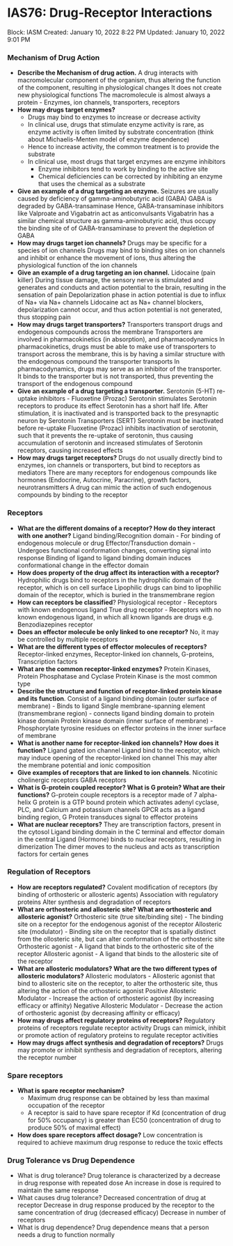 # IAS76: Drug-Receptor Interactions

Block: IASM
Created: January 10, 2022 8:22 PM
Updated: January 10, 2022 9:01 PM

### Mechanism of Drug Action
- **Describe the Mechanism of drug action.**
    A drug interacts with macromolecular component of the organism, thus altering the function of the component, resulting in physiological changes
    It does not create new physiological functions
    The macromolecule is almost always a protein - Enzymes, ion channels, transporters, receptors
- **How may drugs target enzymes?**
	- Drugs may bind to enzymes to increase or decrease activity
	- In clinical use, drugs that stimulate enzyme activity is rare, as enzyme activity is often limited by substrate concentration (think about Michaelis-Menten model of enzyme dependence)
	- Hence to increase activity, the common treatment is to provide the substrate
	- In clinical use, most drugs that target enzymes are enzyme inhibitors
		- Enzyme inhibitors tend to work by binding to the active site
		- Chemical deficiencies can be corrected by inhibiting an enzyme that uses the chemical as a substrate
- **Give an example of a drug targeting an enzyme.**
    Seizures are usually caused by deficiency of gamma-aminobutyric acid (GABA)
    GABA is degraded by GABA-transaminase
    Hence, GABA-transaminase inhibitors like Valproate and Vigabatrin act as anticonvulsants
    Vigabatrin has a similar chemical structure as gamma-aminobutyric acid, thus occupy the binding site of of GABA-transaminase to prevent the depletion of GABA
- **How may drugs target ion channels?**
    Drugs may be specific for a species of ion channels
    Drugs may bind to binding sites on ion channels and inhibit or enhance the movement of ions, thus altering the physiological function of the ion channels
- **Give an example of a drug targeting an ion channel.**
    Lidocaine (pain killer)
    During tissue damage, the sensory nerve is stimulated and generates and conducts and action potential to the brain, resulting in the sensation of pain
    Depolarization phase in action potential is due to influx of Na+ via Na+ channels
    Lidocaine act as Na+ channel blockers, depolarization cannot occur, and thus action potential is not generated, thus stopping pain
- **How may drugs target transporters?**
    Transporters transport drugs and endogenous compounds across the membrane
    Transporters are involved in pharmacokinetics (in absorption), and pharmacodynamics
    In pharmacokinetics, drugs must be able to make use of transporters to transport across the membrane, this is by having a similar structure with the endogenous compound the transporter transports
    In pharmacodynamics, drugs may serve as an inhibitor of the transporter. It binds to the transporter but is not transported, thus preventing the transport of the endogenous compound
- **Give an example of a drug targeting a transporter.**
    Serotonin (5-HT) re-uptake inhibitors - Fluoxetine (Prozac)
    Serotonin stimulates Serotonin receptors to produce its effect
    Serotonin has a short half life. After stimulation, it is inactivated and is transported back to the presynaptic neuron by Serotonin Transporters (SERT)
    Serotonin must be inactivated before re-uptake
    Fluoxetine (Prozac) inhibits inactivation of serotonin, such that it prevents the re-uptake of serotonin, thus causing accumulation of serotonin and increased stimulates of Serotonin receptors, causing increased effects
- **How may drugs target receptors?**
    Drugs do not usually directly bind to enzymes, ion channels or transporters, but bind to receptors as mediators
    There are many receptors for endogenous compounds like hormones (Endocrine, Autocrine, Paracrine), growth factors, neurotransmitters
    A drug can mimic the action of such endogenous compounds by binding to the receptor

### Receptors
- **What are the different domains of a receptor? How do they interact with one another?**
    Ligand binding/Recognition domain - For binding of endogenous molecule or drug
    Effector/Transduction domain - Undergoes functional conformation changes, converting signal into response
    Binding of ligand to ligand binding domain induces conformational change in the effector domain
- **How does property of the drug affect its interaction with a receptor?**
    Hydrophilic drugs bind to receptors in the hydrophilic domain of the receptor, which is on cell surface
    Lipophilic drugs can bind to lipophilic domain of the receptor, which is buried in the transmembrane region
- **How can receptors be classified**?
    Physiological receptor - Receptors with known endogenous ligand
    True drug receptor - Receptors with no known endogenous ligand, in which all known ligands are drugs e.g. Benzodiazepines receptor
- **Does an effector molecule be only linked to one receptor?**
    No, it may be controlled by multiple receptors
- **What are the different types of effector molecules of receptors?**
    Receptor-linked enzymes, Receptor-linked ion channels, G-proteins, Transcription factors
- **What are the common receptor-linked enzymes?**
    Protein Kinases, Protein Phosphatase and Cyclase
    Protein Kinase is the most common type
- **Describe the structure and function of receptor-linked protein kinase and its function**.
    Consist of a ligand binding domain (outer surface of membrane) - Binds to ligand
    Single membrane-spanning element (transmembrane region) - connects ligand binding domain to protein kinase domain
    Protein kinase domain (inner surface of membrane) - Phosphorylate tyrosine residues on  effector proteins in the inner surface of membrane
- **What is another name for receptor-linked ion channels? How does it function?**
    Ligand gated ion channel
    Ligand bind to the receptor, which may induce opening of the receptor-linked ion channel
    This may alter the membrane potential and ionic composition
- **Give examples of receptors that are linked to ion channels**.
    Nicotinic cholinergic receptors
    GABA receptors
- **What is G-protein coupled receptor? What is G protein? What are their functions?**
    G-protein couple receptors is a receptor made of 7 alpha-helix
    G protein is a GTP bound protein which activates adenyl cyclase, PLC, and Calcium and potassium channels
    GPCR acts as a ligand binding region, G Protein transduces signal to effector proteins
- **What are nuclear receptors?**
    They are transcription factors, present in the cytosol
    Ligand binding domain in the C terminal and effector domain in the central
    Ligand (Hormone) binds to nuclear receptors, resulting in dimerization
    The dimer moves to the nucleus and acts as transcription factors for certain genes

### Regulation of Receptors
- **How are receptors regulated?**
    Covalent modification of receptors (by binding of orthosteric or allosteric agents)
    Association with regulatory proteins
    Alter synthesis and degradation of receptors
- **What are orthosteric and allosteric site? What are orthosteric and allosteric agonist?**
    Orthosteric site (true site/binding site) - The binding site on a receptor for the endogenous agonist of the receptor
    Allosteric site (modulator) - Binding site on the receptor that is spatially distinct from the ollosteric site, but can alter conformation of the orthosteric site
    Orthosteric agonist - A ligand that binds to the orthosteric site of the receptor
    Allosteric agonist - A ligand that binds to the allosteric site of the receptor
- **What are allosteric modulators? What are the two different types of allosteric modulators?**
    Allosteric modulators - Allosteric agonist that bind to allosteric site on the receptor, to alter the orthosteric site, thus altering the action of the orthosteric agonist
    Positive Allosteric Modulator - Increase the action of orthosteric agonist (by increasing efficacy or affinity)
    Negative Allosteric Modulator - Decrease the action of orthosteric agonist (by decreasing affinity or efficacy)
- **How may drugs affect regulatory proteins of receptors?**
    Regulatory proteins of receptors regulate receptor activity
    Drugs can mimick, inhibit or promote action of regulatory proteins to regulate receptor activities
- **How may drugs affect synthesis and degradation of receptors?**
    Drugs may promote or inhibit synthesis and degradation of receptors, altering the receptor number

### Spare receptors
- **What is spare receptor mechanism?**
	- Maximum drug response can be obtained by less than maximal occupation of the receptor
	- A receptor is said to have spare receptor if Kd (concentration of drug for 50% occupancy) is greater than EC50 (concentration of drug to produce 50% of maximal effect) 
- **How does spare receptors affect dosage?**
    Low concentration is required to achieve maximum drug response to reduce the toxic effects

### Drug Tolerance vs Drug Dependence
- What is drug tolerance?
    Drug tolerance is characterized by a decrease in drug response with repeated dose
    An increase in dose is required to maintain the same response
- What causes drug tolerance?
    Decreased concentration of drug at receptor
    Decrease in drug response produced by the receptor to the same concentration of drug (decreased efficacy)
    Decrease in number of receptors
- What is drug dependence?
    Drug dependence means that a person needs a drug to function normally